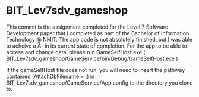 # BIT_Lev7sdv_gameshop
This commit is the assignment completed for the Level 7 Software Development paper that I completed as part of the Bachelor of Information Technology @ NMIT.
The app code is not absolutely finished, but I was able to acheive a A- in its current state of completion.
For the app to be able to access and change data, please run GameSelfHost.exe ( BIT_Lev7sdv_gameshop/GameService/bin/Debug/GameSelfHost.exe )

If the gameSelfHost file does not run, you will need to insert the pathway contained 
  (AttachDbFilename = <!--YOUR PATHWAY--> ;)
  in  BIT_Lev7sdv_gameshop/GameService/App.config to the directory you clone to.
